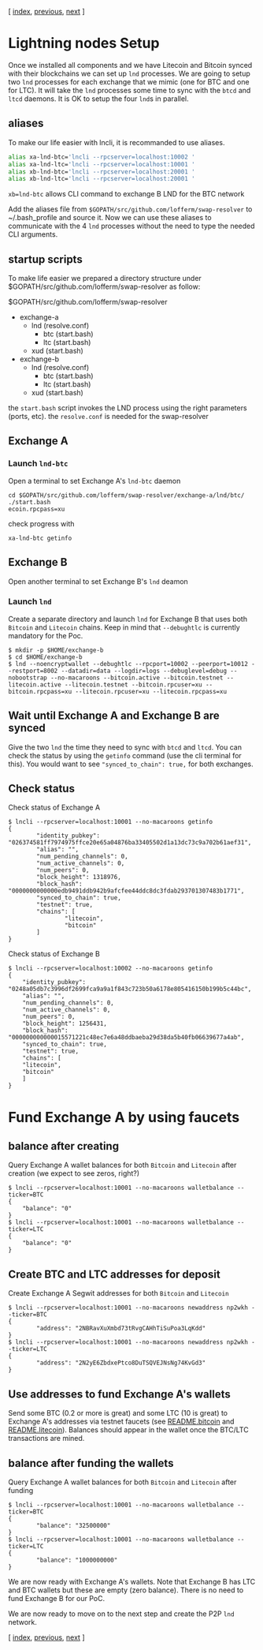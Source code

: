 [ [index](/README.md), [previous](/LIGHTNING-00-install.md), [next](/LIGHTNING-02-connect.md) ]

# Lightning nodes Setup

Once we installed all components and we have Litecoin and Bitcoin synced with their blockchains we can set up `lnd` processes. We are going to setup two `lnd` processes for each exchange that we mimic (one for BTC and one for LTC). It will take the `lnd` processes some time to sync with the `btcd` and `ltcd` daemons. It is OK to setup the four `lnd`s in parallel.

## aliases
To make our life easier with lncli, it is recommanded to use aliases.

```bash
alias xa-lnd-btc='lncli --rpcserver=localhost:10002 '
alias xa-lnd-ltc='lncli --rpcserver=localhost:10001 '
alias xb-lnd-btc='lncli --rpcserver=localhost:20001 '
alias xb-lnd-ltc='lncli --rpcserver=localhost:20001 '
```

`xb=lnd-btc` allows CLI command to exchange B LND for the BTC network

Add the aliases file from `$GOPATH/src/github.com/lofferm/swap-resolver` to ~/.bash_profile and source it. Now we can use these aliases to communicate with the 4 `lnd` processes without the need to type the needed CLI arguments. 

## startup scripts
To make life easier we prepared a directory structure under $GOPATH/src/github.com/lofferm/swap-resolver as follow:

$GOPATH/src/github.com/lofferm/swap-resolver
*	exchange-a
	+	lnd (resolve.conf)
		*	btc (start.bash)
		*	ltc (start.bash)
	+	xud (start.bash)
*	exchange-b
	+	lnd (resolve.conf)
		*	btc (start.bash)
		*	ltc (start.bash)
	+	xud (start.bash)

the `start.bash` script invokes the LND process using the right parameters (ports, etc).
the `resolve.conf` is needed for the swap-resolver 

## Exchange A
### Launch `lnd-btc`
Open a terminal to set Exchange A's `lnd-btc` daemon
```shell
cd $GOPATH/src/github.com/lofferm/swap-resolver/exchange-a/lnd/btc/
./start.bash
ecoin.rpcpass=xu
```

check progress with
```shell
xa-lnd-btc getinfo
```


## Exchange B

Open another terminal to set Exchange B's `lnd` deamon

### Launch `lnd`
Create a separate directory and launch `lnd` for Exchange B that uses both `Bitcoin` and `Litecoin` chains. Keep in mind that `--debughtlc` is currently mandatory for the Poc.
```shell
$ mkdir -p $HOME/exchange-b
$ cd $HOME/exchange-b
$ lnd --noencryptwallet --debughtlc --rpcport=10002 --peerport=10012 --restport=8002 --datadir=data --logdir=logs --debuglevel=debug --nobootstrap --no-macaroons --bitcoin.active --bitcoin.testnet --litecoin.active --litecoin.testnet --bitcoin.rpcuser=xu --bitcoin.rpcpass=xu --litecoin.rpcuser=xu --litecoin.rpcpass=xu
```
## Wait until Exchange A and Exchange B are synced

Give the two `lnd` the time they need to sync with `btcd` and `ltcd`. You can check the status by using the `getinfo` command (use the cli terminal for this). You would want to see `"synced_to_chain": true,` for both exchanges.

## Check status 

Check status of Exchange A

```shell
$ lncli --rpcserver=localhost:10001 --no-macaroons getinfo
{
        "identity_pubkey": "026374581ff7974975ffce20e65a04876ba33405502d1a13dc73c9a702b61aef31",
        "alias": "",
        "num_pending_channels": 0,
        "num_active_channels": 0,
        "num_peers": 0,
        "block_height": 1318976,
        "block_hash": "0000000000000edb9491ddb942b9afcfee44ddc8dc3fdab293701307483b1771",
        "synced_to_chain": true,
        "testnet": true,
        "chains": [
                "litecoin",
                "bitcoin"
        ]
}
```

Check status of Exchange B

```shell
$ lncli --rpcserver=localhost:10002 --no-macaroons getinfo
{
    "identity_pubkey": "0248a05db7c3996df2699fca9a9a1f843c723b50a6178e805416150b199b5c44bc",
    "alias": "",
    "num_pending_channels": 0,
    "num_active_channels": 0,
    "num_peers": 0,
    "block_height": 1256431,
    "block_hash": "000000000000015571221c48ec7e6a48ddbaeba29d38da5b40fb06639677a4ab",
    "synced_to_chain": true,
    "testnet": true,
    "chains": [
	"litecoin",
	"bitcoin"
    ]
}
```

# Fund Exchange A by using faucets 

## balance after creating

Query Exchange A wallet balances for both `Bitcoin` and `Litecoin` after creation (we expect to see zeros, right?)
```shell
$ lncli --rpcserver=localhost:10001 --no-macaroons walletbalance --ticker=BTC
{
    "balance": "0"
}
$ lncli --rpcserver=localhost:10001 --no-macaroons walletbalance --ticker=LTC
{
    "balance": "0"
}
```

## Create BTC and LTC addresses for deposit

Create Exchange A Segwit addresses for both `Bitcoin` and `Litecoin`
```shell
$ lncli --rpcserver=localhost:10001 --no-macaroons newaddress np2wkh --ticker=BTC
{
        "address": "2NBRavXuXmbd73tRvgCAHhTiSuPoa3LqKdd"
}
$ lncli --rpcserver=localhost:10001 --no-macaroons newaddress np2wkh --ticker=LTC
{
        "address": "2N2yE6ZbdxePtco8DuTSQVEJNsNg74KvGd3"
}
```

## Use addresses to fund Exchange A's wallets

Send some BTC (0.2 or more is great) and some LTC (10 is great) to Exchange A's addresses via testnet faucets (see [README.bitcoin](README.bitcoin.md/#bitcoin-testnet-faucet) and [README.litecoin](README.litecoin.md/#litecoin-testnet-faucet)). Balances should appear in the wallet once the BTC/LTC transactions are mined.

## balance after funding the wallets

Query Exchange A wallet balances for both `Bitcoin` and `Litecoin` after funding
```shell
$ lncli --rpcserver=localhost:10001 --no-macaroons walletbalance --ticker=BTC
{
        "balance": "32500000"
}
$ lncli --rpcserver=localhost:10001 --no-macaroons walletbalance --ticker=LTC
{
        "balance": "1000000000"
}
```



We are now ready with Exchange A's wallets. Note that Exchange B has LTC and BTC wallets but these are empty (zero balance). There is no need to fund Exchange B for our PoC. 

We are now ready to move on to the next step and create the P2P `lnd` network.

[ [index](/README.md), [previous](/LIGHTNING-00-install.md), [next](/LIGHTNING-02-connect.md) ]
